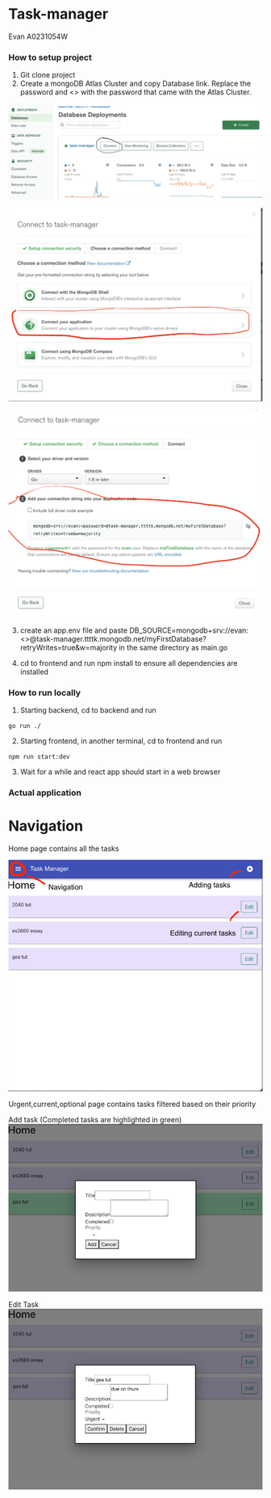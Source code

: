 # Task-manager
Evan A0231054W

### How to setup project
1. Git clone project
2. Create a mongoDB Atlas Cluster and copy Database link. Replace the password and <> with the password that came with the Atlas Cluster.

![first](/assets/1st.png)

![second](/assets/2nd.png)

![third](/assets/3rd.png)

3. create an app.env file and paste DB_SOURCE=mongodb+srv://evan:<<password>>@task-manager.ttttk.mongodb.net/myFirstDatabase?retryWrites=true&w=majority in the same directory as main.go

4. cd to frontend and run npm install to ensure all dependencies are installed

### How to run locally

1. Starting backend, cd to backend and run

``` 
go run ./ 
```

2. Starting frontend, in another terminal, cd to frontend and run

``` 
npm run start:dev
```

3. Wait for a while and react app should start in a web browser

### Actual application 

# Navigation 

Home page contains all the tasks

![fourth](/assets/4th.png)

Urgent,current,optional page contains tasks filtered based on their priority 


Add task (Completed tasks are highlighted in green)
![fifth](/assets/5th.png)

Edit Task 
![sixth](/assets/6th.png)